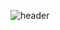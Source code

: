 ![header](https://capsule-render.vercel.app/api?type=transparent&height=200&section=header&text=Portfolio%20Storage&fontColor=363636&fontSize=100&fontAlignY=50&animation=fadeIn&desc=It's%20yoon-github.%20&descSize=25&descAlignY=80)
